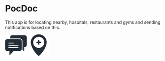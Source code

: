 # PocDoc

This app is for locating nearby, hospitals, restaurants and gyms and sending notifications based on this.


<img src='images/chat.png' height='70dp' width='70dp'>    <img src='images/hospital-location.png' height='70dp' width='70dp'>
